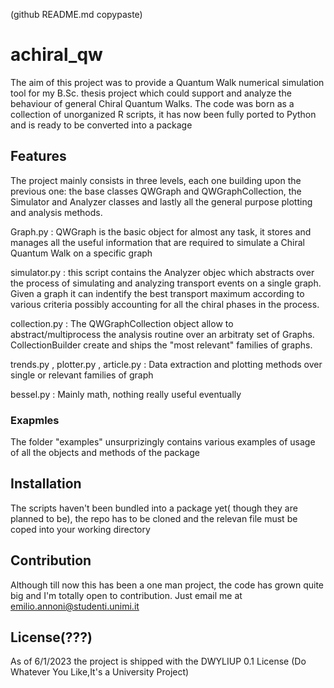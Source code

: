 (github README.md copypaste)

# achiral_qw

The aim of this project was to provide a Quantum Walk numerical simulation tool for my B.Sc. thesis project which could support and analyze the behaviour of general Chiral Quantum Walks.
The code was born as a collection of unorganized R scripts, it has now been fully ported to Python and is ready to be converted into a package

## Features

The project mainly consists in three levels, each one building upon the previous one: the base classes QWGraph and QWGraphCollection, the Simulator and Analyzer classes and lastly all the general purpose plotting and analysis methods.

Graph.py : QWGraph is the basic object for almost any task, it stores and manages all the useful information that are required to simulate a Chiral Quantum Walk on a specific graph

simulator.py : this script contains the Analyzer objec which abstracts over the process of simulating and analyzing transport events on a single graph. Given a graph it can indentify the best transport maximum according to various criteria possibly accounting for all the chiral phases in the process.

collection.py : The QWGraphCollection object allow to abstract/multiprocess the analysis routine over an arbitraty set of Graphs. CollectionBuilder create and ships the "most relevant" families of graphs.

trends.py , plotter.py , article.py : Data extraction and plotting methods over single or relevant families of graph

bessel.py : Mainly math, nothing really useful eventually

### Exapmles

The folder "examples" unsurprizingly contains various examples of usage of all the objects and methods of the package

## Installation

The scripts haven't been bundled into a package yet( though they are planned to be), the repo has to be cloned and the relevan file must be coped into your working directory 

## Contribution

Although till now this has been a one man project, the code has grown quite big and I'm totally open to contribution.
Just email me at emilio.annoni@studenti.unimi.it

## License(???)

As of 6/1/2023 the project is shipped with the DWYLIUP 0.1 License (Do Whatever You Like,It's a University Project)


